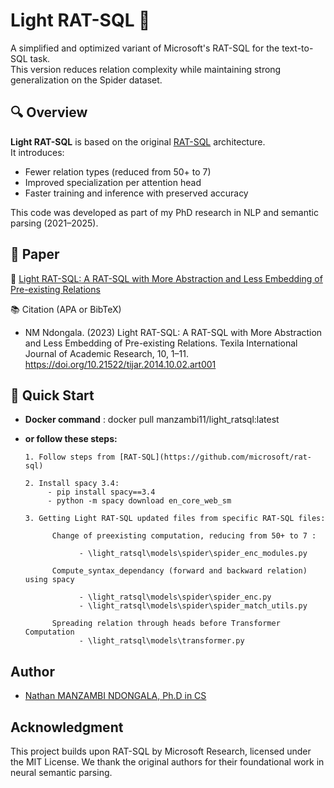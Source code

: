 # Light RAT-SQL 🧠

A simplified and optimized variant of Microsoft's RAT-SQL for the text-to-SQL task.  
This version reduces relation complexity while maintaining strong generalization on the Spider dataset.

## 🔍 Overview

**Light RAT-SQL** is based on the original [RAT-SQL](https://github.com/microsoft/rat-sql) architecture.  
It introduces:
- Fewer relation types (reduced from 50+ to 7)
- Improved specialization per attention head
- Faster training and inference with preserved accuracy

This code was developed as part of my PhD research in NLP and semantic parsing (2021–2025).

## 📖 Paper 

📝 [Light RAT-SQL: A RAT-SQL with More Abstraction and Less Embedding of Pre-existing Relations](https://www.texilajournal.com/adminlogin/download.php?category=article&file=Academic_Research_Vol10_Issue2_Article_1.pdf)  

📚 Citation (APA or BibTeX)

- NM Ndongala. (2023) Light RAT-SQL: A RAT-SQL with More Abstraction and Less Embedding of Pre-existing Relations. Texila International Journal of Academic Research, 10, 1–11. https://doi.org/10.21522/tijar.2014.10.02.art001

## 🚀 Quick Start

- **Docker command** : docker pull manzambi11/light_ratsql:latest

- **or follow these steps:**

      1. Follow steps from [RAT-SQL](https://github.com/microsoft/rat-sql)

      2. Install spacy 3.4:
           - pip install spacy==3.4
           - python -m spacy download en_core_web_sm

      3. Getting Light RAT-SQL updated files from specific RAT-SQL files:
   
            Change of preexisting computation, reducing from 50+ to 7 : 

                  - \light_ratsql\models\spider\spider_enc_modules.py 

            Compute_syntax_dependancy (forward and backward relation) using spacy

                  - \light_ratsql\models\spider\spider_enc.py 
                  - \light_ratsql\models\spider\spider_match_utils.py

            Spreading relation through heads before Transformer Computation 
                  - \light_ratsql\models\transformer.py

## Author

- [Nathan MANZAMBI NDONGALA, Ph.D in CS](https://www.linkedin.com/in/nathan-manzambi-59a2285b/)

## Acknowledgment
This project builds upon RAT-SQL by Microsoft Research, licensed under the MIT License.
We thank the original authors for their foundational work in neural semantic parsing.
